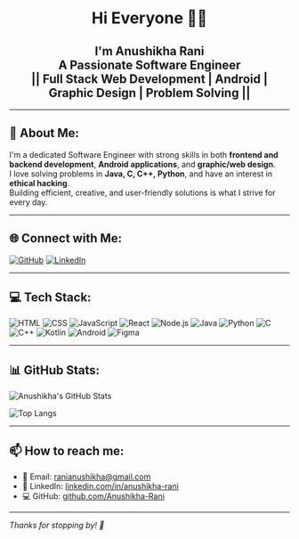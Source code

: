 <h1 align="center">Hi Everyone 👋🏻</h1>
<h2 align="center">I'm Anushikha Rani <br>
A Passionate Software Engineer <br> || Full Stack Web Development | Android | Graphic Design | Problem Solving || </h2>

---

## 🚀 About Me:
I'm a dedicated Software Engineer with strong skills in both **frontend and backend development**, **Android applications**, and **graphic/web design**.  
I love solving problems in **Java, C, C++, Python**, and have an interest in **ethical hacking**.  
Building efficient, creative, and user-friendly solutions is what I strive for every day.

---

## 🌐 Connect with Me:
[![GitHub](https://img.shields.io/badge/GitHub-%23121011.svg?logo=github&logoColor=white)](https://github.com/Anushikha-Rani)
[![LinkedIn](https://img.shields.io/badge/LinkedIn-%230077B5.svg?logo=linkedin&logoColor=white)](https://www.linkedin.com/in/anushikha-rani/)

---

## 💻 Tech Stack:
![HTML](https://img.shields.io/badge/html5-%23E34F26.svg?style=for-the-badge&logo=html5&logoColor=white)
![CSS](https://img.shields.io/badge/css3-%231572B6.svg?style=for-the-badge&logo=css3&logoColor=white)
![JavaScript](https://img.shields.io/badge/javascript-%23323330.svg?style=for-the-badge&logo=javascript&logoColor=%23F7DF1E)
![React](https://img.shields.io/badge/react-%2320232a.svg?style=for-the-badge&logo=react&logoColor=%2361DAFB)
![Node.js](https://img.shields.io/badge/node.js-%2343853D.svg?style=for-the-badge&logo=node.js&logoColor=white)
![Java](https://img.shields.io/badge/java-%23ED8B00.svg?style=for-the-badge&logo=java&logoColor=white)
![Python](https://img.shields.io/badge/python-%2314354C.svg?style=for-the-badge&logo=python&logoColor=white)
![C](https://img.shields.io/badge/c-%2300599C.svg?style=for-the-badge&logo=c&logoColor=white)
![C++](https://img.shields.io/badge/c++-%2300599C.svg?style=for-the-badge&logo=c%2B%2B&logoColor=white)
![Kotlin](https://img.shields.io/badge/kotlin-%230095D5.svg?style=for-the-badge&logo=kotlin&logoColor=white)
![Android](https://img.shields.io/badge/android-%233DDC84.svg?style=for-the-badge&logo=android&logoColor=white)
![Figma](https://img.shields.io/badge/figma-%23F24E1E.svg?style=for-the-badge&logo=figma&logoColor=white)

---

## 📊 GitHub Stats:
![Anushikha's GitHub Stats](https://github-readme-stats.vercel.app/api?username=Anushikha-Rani&show_icons=true&theme=radical)

![Top Langs](https://github-readme-stats.vercel.app/api/top-langs/?username=Anushikha-Rani&layout=compact&theme=radical)

---

## 📫 How to reach me:
- 📧 Email: [ranianushikha@gmail.com](mailto:ranianushikha@gmail.com)
- 💼 LinkedIn: [linkedin.com/in/anushikha-rani](https://www.linkedin.com/in/anushikha-rani/)
- 💻 GitHub: [github.com/Anushikha-Rani](https://github.com/Anushikha-Rani)

---

_Thanks for stopping by! 💖_
